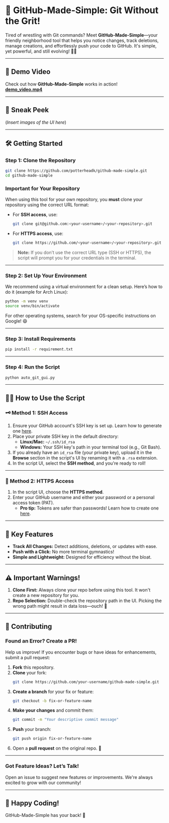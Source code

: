 
# 🚀 **GitHub-Made-Simple: Git Without the Grit!**

Tired of wrestling with Git commands? Meet **GitHub-Made-Simple**—your friendly neighborhood tool that helps you notice changes, track deletions, manage creations, and effortlessly push your code to GitHub. It's simple, yet powerful, and still evolving! 🌱✨

---

## 🎥 Demo Video  
Check out how **GitHub-Made-Simple** works in action!  
[**demo_video.mp4**](demo_video.mp4)

---

## 📸 Sneak Peek  
(*Insert images of the UI here*)  

---

## 🛠️ **Getting Started**

### Step 1: Clone the Repository  
```bash
git clone https://github.com/potterheadk/github-made-simple.git
cd github-made-simple
```

### **Important for Your Repository**  
When using this tool for your own repository, you **must** clone your repository using the correct URL format:  

- For **SSH access**, use:  
  ```bash
  git clone git@github.com:<your-username>/<your-repository>.git
  ```

- For **HTTPS access**, use:  
  ```bash
  git clone https://github.com/<your-username>/<your-repository>.git
  ```

> **Note:** If you don’t use the correct URL type (SSH or HTTPS), the script will prompt you for your credentials in the terminal.

---

### Step 2: Set Up Your Environment  
We recommend using a virtual environment for a clean setup. Here’s how to do it (example for Arch Linux):  
```bash
python -m venv venv
source venv/bin/activate
```

For other operating systems, search for your OS-specific instructions on Google! 😄  

---

### Step 3: Install Requirements  
```bash
pip install -r requirement.txt
```

---

### Step 4: Run the Script  
```bash
python auto_git_gui.py
```

---

## 🧑‍💻 **How to Use the Script**

### 🗝️ Method 1: SSH Access  
1. Ensure your GitHub account's SSH key is set up. Learn how to generate one [here](https://docs.github.com/en/authentication/connecting-to-github-with-ssh).  
2. Place your private SSH key in the default directory:  
   - **Linux/Mac:** `~/.ssh/id_rsa`  
   - **Windows:** Your SSH key's path in your terminal tool (e.g., Git Bash).  
3. If you already have an `id_rsa` file (your private key), upload it in the **Browse** section in the script's UI by renaming it with a `.rsa` extension.  
4. In the script UI, select the **SSH method**, and you're ready to roll!

---

### 🔐 Method 2: HTTPS Access  
1. In the script UI, choose the **HTTPS method**.  
2. Enter your GitHub username and either your password or a personal access token (PAT).  
   - **Pro tip:** Tokens are safer than passwords! Learn how to create one [here](https://github.com/settings/tokens).

---

## 🧭 **Key Features**  
- **Track All Changes:** Detect additions, deletions, or updates with ease.  
- **Push with a Click:** No more terminal gymnastics!  
- **Simple and Lightweight:** Designed for efficiency without the bloat.  

---

## ⚠️ **Important Warnings!**  
1. **Clone First:** Always clone your repo before using this tool. It won't create a new repository for you.  
2. **Repo Selection:** Double-check the repository path in the UI. Picking the wrong path might result in data loss—ouch! 😬  

---

## 🤝 **Contributing**

### Found an Error? Create a PR!  
Help us improve! If you encounter bugs or have ideas for enhancements, submit a pull request:  

1. **Fork** this repository.  
2. **Clone** your fork:  
   ```bash
   git clone https://github.com/your-username/github-made-simple.git
   ```
3. **Create a branch** for your fix or feature:  
   ```bash
   git checkout -b fix-or-feature-name
   ```
4. **Make your changes** and commit them:  
   ```bash
   git commit -m "Your descriptive commit message"
   ```
5. **Push** your branch:  
   ```bash
   git push origin fix-or-feature-name
   ```
6. Open a **pull request** on the original repo. 🎉  

---

### Got Feature Ideas? Let’s Talk!  
Open an issue to suggest new features or improvements. We're always excited to grow with our community!  

---

## 🌟 **Happy Coding!**  
GitHub-Made-Simple has your back! 💪  
